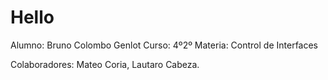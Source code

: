 # Hello

Alumno: Bruno Colombo Genlot
Curso: 4º2º
Materia: Control de Interfaces

Colaboradores: Mateo Coria, Lautaro Cabeza.
